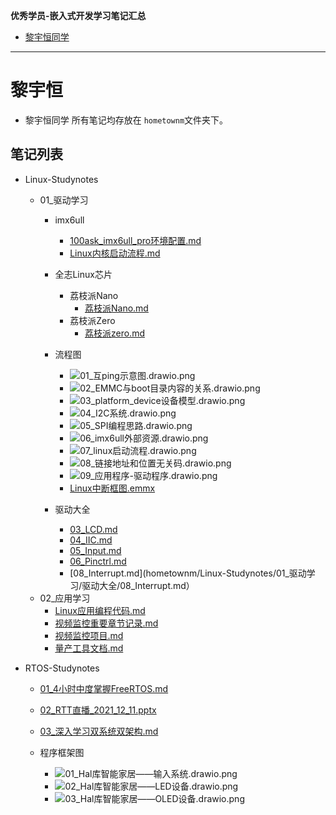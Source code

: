 **优秀学员-嵌入式开发学习笔记汇总**

- [黎宇恒同学](#黎宇恒)
----
# 黎宇恒
- 黎宇恒同学 所有笔记均存放在 `hometownm`文件夹下。
## 笔记列表
- Linux-Studynotes
  - 01_驱动学习
    - imx6ull
      - [100ask_imx6ull_pro环境配置.md](hometownm/Linux-Studynotes/01_驱动学习/imx6ull/100ask_imx6ull_pro环境配置.md)
      - [Linux内核启动流程.md](hometownm/Linux-Studynotes/01_驱动学习/imx6ull/Linux内核启动流程.md)
    - 全志Linux芯片
      - 荔枝派Nano
        - [荔枝派Nano.md](hometownm/Linux-Studynotes/01_驱动学习/全志Linux芯片/荔枝派Nano/荔枝派Nano.md)
      - 荔枝派Zero
        - [荔枝派zero.md](hometownm/Linux-Studynotes/01_驱动学习/全志Linux芯片/荔枝派Zero/荔枝派zero.md)
    - 流程图
      - ![01_互ping示意图.drawio.png](http://studynotes.100ask.net/hometownm/Linux-Studynotes/01_驱动学习/流程图/01_互ping示意图.drawio.png) 
      - ![02_EMMC与boot目录内容的关系.drawio.png](http://studynotes.100ask.net/hometownm/Linux-Studynotes/01_驱动学习/流程图/02_EMMC与boot目录内容的关系.drawio.png)
      - ![03_platform_device设备模型.drawio.png](http://studynotes.100ask.net/hometownm/Linux-Studynotes/01_驱动学习/流程图/03_platform_device设备模型.drawio.png)
      - ![04_I2C系统.drawio.png](http://studynotes.100ask.net/hometownm/Linux-Studynotes/01_驱动学习/流程图/04_I2C系统.drawio.png)
      - ![05_SPI编程思路.drawio.png](http://studynotes.100ask.net/hometownm/Linux-Studynotes/01_驱动学习/流程图/05_SPI编程思路.drawio.png)
      - ![06_imx6ull外部资源.drawio.png](http://studynotes.100ask.net/hometownm/Linux-Studynotes/01_驱动学习/流程图/06_imx6ull外部资源.drawio.png)
      - ![07_linux启动流程.drawio.png](http://studynotes.100ask.net/hometownm/Linux-Studynotes/01_驱动学习/流程图/07_linux启动流程.drawio.png)
      - ![08_链接地址和位置无关码.drawio.png](http://studynotes.100ask.net/hometownm/Linux-Studynotes/01_驱动学习/流程图/08_链接地址和位置无关码.drawio.png)
      - ![09_应用程序-驱动程序.drawio.png](http://studynotes.100ask.net/hometownm/Linux-Studynotes/01_驱动学习/流程图/09_应用程序-驱动程序.drawio.png)
      - [Linux中断框图.emmx](http://studynotes.100ask.net/hometownm/Linux-Studynotes/01_驱动学习/流程图/Linux中断框图.emmx)
      
    - 驱动大全
      - [03_LCD.md](http://studynotes.100ask.net/hometownm/Linux-Studynotes/01_驱动学习/驱动大全/03_LCD.md)
      - [04_IIC.md](hometownm/Linux-Studynotes/01_驱动学习/驱动大全/04_IIC.md)
      - [05_Input.md](hometownm/Linux-Studynotes/01_驱动学习/驱动大全/05_Input.md)
      - [06_Pinctrl.md](hometownm/Linux-Studynotes/01_驱动学习/驱动大全/06_Pinctrl.md)
      - [08_Interrupt.md](hometownm/Linux-Studynotes/01_驱动学习/驱动大全/08_Interrupt.md）
  - 02_应用学习
    - [Linux应用编程代码.md](hometownm/Linux-Studynotes/02_应用学习/Linux应用编程代码.md)
    - [视频监控重要章节记录.md](hometownm/Linux-Studynotes/02_应用学习/视频监控重要章节记录.md)
    - [视频监控项目.md](hometownm/Linux-Studynotes/02_应用学习/视频监控项目.md)
    - [量产工具文档.md](hometownm/Linux-Studynotes/02_应用学习/量产工具文档.md)
   
- RTOS-Studynotes
  - [01_4小时中度掌握FreeRTOS.md](hometownm/RTOS-Studynotes/01_4小时中度掌握FreeRTOS.md)
  - [02_RTT直播_2021_12_11.pptx](http://studynotes.100ask.net/hometownm/RTOS-Studynotes/02_RTT直播_2021_12_11.pptx)
  - [03_深入学习双系统双架构.md](hometownm/RTOS-Studynotes/03_深入学习双系统双架构.md)
  
  - 程序框架图
    - ![01_Hal库智能家居——输入系统.drawio.png](http://studynotes.100ask.net/hometownm/RTOS-Studynotes/程序框架图/01_Hal库智能家居——输入系统.drawio.png)
    - ![02_Hal库智能家居——LED设备.drawio.png](http://studynotes.100ask.net/hometownm/RTOS-Studynotes/程序框架图/02_Hal库智能家居——LED设备.drawio.png)
    - ![03_Hal库智能家居——OLED设备.drawio.png](http://studynotes.100ask.net/hometownm/RTOS-Studynotes/程序框架图/03_Hal库智能家居——OLED设备.drawio.png)
